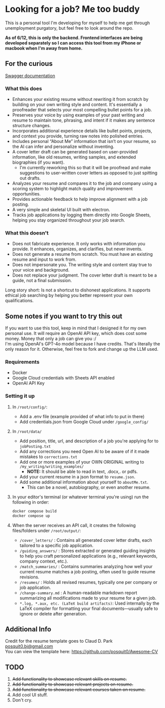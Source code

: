 # Looking for a job? Me too buddy

This is a personal tool I'm developing for myself to help me get through unemployment purgatory, but feel free to look around the repo.

**As of 6/12, this is only the backend. Frontend interfaces are being developed separately so I can access this tool from my iPhone or macbook when I'm away from home.**

## For the curious

[Swagger documentation](https://app.swaggerhub.com/apis-docs/apachemain/Job-Hunter/1.0.0)  

### What this does

- Enhances your existing resume without rewriting it from scratch by building on your own writing style and content. It's essentially a proofreader that selects your most compelling bullet points for a job.
- Preserves your voice by using examples of your past writing and resume to maintain tone, phrasing, and intent if it makes any sentence structure changes.
- Incorporates additional experience details like bullet points, projects, and context you provide, turning raw notes into polished entries.
- Includes personal “About Me” information that isn’t on your resume, so the AI can infer and personalize without inventing.
- A cover letter draft can be generated based on user-provided information, like old resumes, writing samples, and extended biographies (if you want).
    - I'm currently reworking this so that it will be proofread and make suggestions to user-written cover letters as opposed to just spitting out drafts. 
- Analyzes your resume and compares it to the job and company using a scoring system to highlight match quality and improvement opportunities.
- Provides actionable feedback to help improve alignment with a job posting.
- A very simple and skeletal UI built with electron.
- Tracks job applications by logging them directly into Google Sheets, helping you stay organized throughout your job search.

### What this doesn't

- Does not fabricate experience. It only works with information you provide. It enhances, organizes, and clarifies, but never invents.
- Does not generate a resume from scratch. You must have an existing resume and input to work from.
- Does not impersonate you. The writing style and content stay true to your voice and background.
- Does not replace your judgment. The cover letter draft is meant to be a guide, not a final submission.

Long story short: Is not a shortcut to dishonest applications. It supports ethical job searching by helping you better represent your own qualifications.

## Some notes if you want to try this out

If you want to use this tool, keep in mind that I designed it for my own personal use.
It will require an OpenAI API key, which does cost some money. Money that only a job can give you :/  
I'm using OpenAI's GPT-4o model because I have credits. That's literally the only reason for it. Otherwise, feel free to fork and change up the LLM used.

### **Requirements**

- Docker
- Google Cloud credentials with Sheets API enabled
- OpenAI API Key

### **Setting it up**

1. In `/root/config/`:
    - Add a .env file (example provided of what info to put in there)
    - Add credentials.json from Google Cloud under `/google_config/`
2. In `/root/data/`
    - Add position, title, url, and description of a job you're applying for to `jobPosting.txt`
    - Add any corrections you need Open AI to be aware of if it made mistakes to `corrections.txt`
    - Add one or more examples of your OWN ORIGINAL writing to `/my_writing/writing_examples/`
        - **NOTE:** It should be able to read in text, .docx,. or pdfs.
    - Add your current resume in a json format to `resume.json`.
    - Add some additional information about yourself to `aboutMe.txt`.
        - This can be a novel, autobiography, or even another resume.
3. In your editor's terminal (or whatever terminal you're using) run the following in order:

    ```bash
    docker compose build
    docker compose up
    ```

4. When the server receives an API call, it creates the following files/folders under `/root/output/`:
    - `/cover_letters/` : Contains all generated cover letter drafts, each tailored to a specific job application.
    - `/guiding_answers/` : Stores extracted or generated guiding insights to help you craft personalized applications (e.g., relevant keywords, company context, etc.).
    - `/match_summaries/` : Contains summaries analyzing how well your current resume matches a job posting, often used to guide resume revisions.
    - `/resumes/` : Holds all revised resumes, typically one per company or job application.
    - `/change-summary.md` : A human-readable markdown report summarizing all modifications made to your resume for a given job.
    - `*.log, *.aux, etc. (LaTeX build artifacts)`: Used internally by the LaTeX compiler for formatting your final documents—usually safe to ignore or delete after generation.

## Additional Info

Credit for the resume template goes to Claud D. Park <posquit0.bj@gmail.com>  
You can view the template here: <https://github.com/posquit0/Awesome-CV>

## TODO

1. ~~Add functionality to showcase relevant skills on resume.~~
2. ~~Add functionality to showcase relevant projects on resume.~~
3. ~~Add functionality to showcase relevant courses taken on resume.~~
4. Add cool UI stuff.
5. Don't cry.
